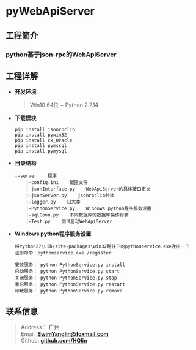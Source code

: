 # pyWebApiServer

## 工程简介

### python基于json-rpc的WebApiServer

## 工程详解

- **开发环境**
	
  > Win10 64位 + Python 2.7.14
  
- **下载模块**
  ```
  pip install jsonrpclib
  pip install pywin32
  pip install cx_Oracle
  pip install pymssql
  pip install pymysql
  ```
- **目录结构** 
  ```
  --server    程序
      |-config.ini    配置文件
      |-jsonInterface.py    WebApiServer的具体接口定义
      |-jsonServer.py    jsonrpclib封装
      |-logger.py    日志类
      |-PythonService.py    Windows python程序服务设置
      |-sqlConn.py    不同数据库的数据库操作封装
      |-Test.py    测试启动WebApiServer
  ```
- **Windows python程序服务设置**
  ```
  将Python27\Lib\site-packages\win32路径下的pythonservice.exe注册一下
  注册命令：pythonservice.exe /register

  安装服务： python PythonService.py install
  启动服务： python PythonService.py start
  关闭服务： python PythonService.py stop
  重启服务： python PythonService.py restart
  卸载服务： python PythonService.py remove
  ```
## 联系信息

> Address：     **广州**  
> Email:        [**SwimYanglin@foxmail.com**][email-addr]  
> Github:       [**github.com/HQlin**][github-site]  

[email-addr]: mailto:SwimYanglin@foxmail.com
[github-site]: https://github.com/HQlin
